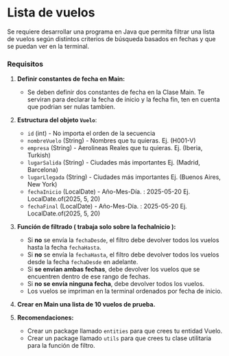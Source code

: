 # Lista de vuelos

Se requiere desarrollar una programa en Java que permita filtrar una lista de vuelos según distintos criterios de búsqueda basados en fechas y que se puedan ver en la terminal.

### Requisitos

1. **Definir constantes de fecha en Main:**

   - Se deben definir dos constantes de fecha en la Clase Main. Te serviran para declarar la fecha de inicio y la fecha fin, ten en cuenta que podrian ser nulas tambien.

2. **Estructura del objeto `Vuelo`**:

   - `id` (int) - No importa el orden de la secuencia
   - `nombreVuelo` (String) - Nombres que tu quieras. Ej. (H001-V)
   - `empresa` (String) - Aerolineas Reales que tu quieras. Ej. (Iberia, Turkish)
   - `lugarSalida` (String) - Ciudades más importantes Ej. (Madrid, Barcelona)
   - `lugarLlegada` (String) - Ciudades más importantes Ej. (Buenos Aires, New York)
   - `fechaInicio` (LocalDate) - Año-Mes-Día. : 2025-05-20 Ej. LocalDate.of(2025, 5, 20)
   - `fechaFinal` (LocalDate) - Año-Mes-Día. : 2025-05-20 Ej. LocalDate.of(2025, 5, 20)

3. **Función de filtrado ( trabaja solo sobre la fechaInicio ):**

   - Si **no** se envía la `fechaDesde`, el filtro debe devolver todos los vuelos hasta la fecha `fechaHasta`.
   - Si **no** se envía la `fechaHasta`, el filtro debe devolver todos los vuelos desde la fecha `fechaDesde` en adelante.
   - Si **se envían ambas fechas**, debe devolver los vuelos que se encuentren dentro de ese rango de fechas.
   - Si **no se envía ninguna fecha**, debe devolver todos los vuelos.
   - Los vuelos se impriman en la terminal ordenados por fecha de inicio.

4. **Crear en Main una lista de 10 vuelos de prueba.**

5. **Recomendaciones:**
   - Crear un package llamado `entities` para que crees tu entidad Vuelo.
   - Crear un package llamado `utils` para que crees tu clase utilitaria para la función de filtro.
